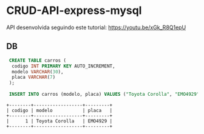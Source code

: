 # CRUD-API-express-mysql
API desenvolvida seguindo este tutorial: https://youtu.be/xGk_R8Q1epU

## DB

```sql
 CREATE TABLE carros (
  codigo INT PRIMARY KEY AUTO_INCREMENT,
  modelo VARCHAR(30),
  placa VARCHAR(7)
 );
 
 INSERT INTO carros (modelo, placa) VALUES ("Toyota Corolla", "EMO4929");

```

```
+--------+------------------+---------+
| codigo | modelo           | placa   |
+--------+------------------+---------+
|      1 | Toyota Corolla   | EMO4929 |
+--------+------------------+---------+

